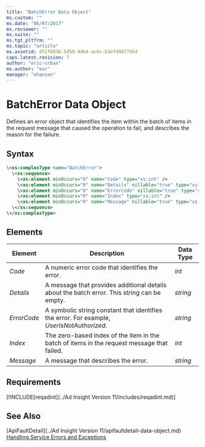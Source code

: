 ```yaml
---
title: "BatchError Data Object"
ms.custom: ""
ms.date: "06/07/2017"
ms.reviewer: ""
ms.suite: ""
ms.tgt_pltfrm: ""
ms.topic: "article"
ms.assetid: df2f8836-5d59-4db4-ac6c-b3ef49677d54
caps.latest.revision: 7
author: "eric-urban"
ms.author: "eur"
manager: "ehansen"
---
```

# BatchError Data Object
Defines an error object that identifies the item within the batch of items in the request message that caused the operation to fail, and describes the reason for the failure.

## Syntax

```xml
\<xs:complexType name="BatchError">
  \<xs:sequence>
    \<xs:element minOccurs="0" name="Code" type="xs:int" />
    \<xs:element minOccurs="0" name="Details" nillable="true" type="xs:string" />
    \<xs:element minOccurs="0" name="ErrorCode" nillable="true" type="xs:string" />
    \<xs:element minOccurs="0" name="Index" type="xs:int" />
    \<xs:element minOccurs="0" name="Message" nillable="true" type="xs:string" />
  \</xs:sequence>
\</xs:complexType>
```

## <a name="Elements"></a>Elements

|Element|Description|Data Type|
|-----------|---------------|-------------|
|*Code*|A numeric error code that identifies the error.|*int*|
|*Details*|A message that provides additional details about the batch error. This string can be empty.|*string*|
|*ErrorCode*|A symbolic string constant that identifies the error. For example, *UserIsNotAuthorized*.|*string*|
|*Index*|The zero-based index of the item in the batch of items in the request message that failed.|*int*|
|*Message*|A message that describes the error.|*string*|

## Requirements
[!INCLUDE[reqadint](../Ad Insight Version 11/includes/reqadint.md)]
## See Also
[ApiFaultDetail](../Ad Insight Version 11/apifaultdetail-data-object.md)  
[Handling Service Errors and Exceptions](https://msdn.microsoft.com/library/bing-ads-error-handling-guide.aspx)  

